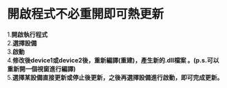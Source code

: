 # **開啟程式不必重開即可熱更新**
1.**開啟執行程式**<br>
2.**選擇設備**<br>
3.**啟動**<br>
4.**修改後device1或device2後，重新編譯(重建)，產生新的.dll檔案 。(p.s.可以重新開一個視窗進行編譯)**<br>
5.**選擇某設備直接更新或停止後更新，之後再選擇設備進行啟動，即可完成更新。**
